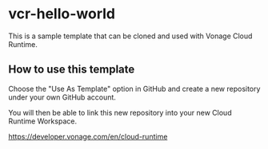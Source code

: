 # vcr-hello-world

This is a sample template that can be cloned and used with Vonage Cloud Runtime.

## How to use this template

Choose the "Use As Template" option in GitHub and create a new repository under your own GitHub account.

You will then be able to link this new repository into your new Cloud Runtime Workspace.

https://developer.vonage.com/en/cloud-runtime
